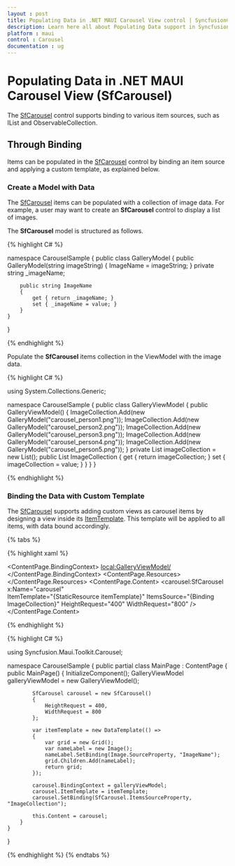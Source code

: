 ```yaml
---
layout : post
title: Populating Data in .NET MAUI Carousel View control | Syncfusion®
description: Learn here all about Populating Data support in Syncfusion® .NET MAUI Carousel View (SfCarousel) control and more.
platform : maui
control : Carousel
documentation : ug
---
```


# Populating Data in .NET MAUI Carousel View (SfCarousel)

The [SfCarousel](https://help.syncfusion.com/cr/maui-toolkit/Syncfusion.Maui.Toolkit.Carousel.SfCarousel.html) control supports binding to various item sources, such as IList and ObservableCollection.

## Through Binding

Items can be populated in the [SfCarousel](https://help.syncfusion.com/cr/maui-toolkit/Syncfusion.Maui.Toolkit.Carousel.SfCarousel.html) control by binding an item source and applying a custom template, as explained below.

### Create a Model with Data

The [SfCarousel](https://help.syncfusion.com/cr/maui-toolkit/Syncfusion.Maui.Toolkit.Carousel.SfCarousel.html) items can be populated with a collection of image data. For example, a user may want to create an **SfCarousel** control to display a list of images.

The **SfCarousel** model is structured as follows.

{% highlight C# %}

namespace CarouselSample
{
    public class GalleryModel
    {
        public GalleryModel(string imageString)
        {
            ImageName = imageString;
        }
        private string _imageName;

        public string ImageName
        {
            get { return _imageName; }
            set { _imageName = value; }
        }
    }
}

{% endhighlight %}

Populate the **SfCarousel** items collection in the ViewModel with the image data.

{% highlight C# %}

using System.Collections.Generic;

namespace CarouselSample
{
    public class GalleryViewModel
    {
        public GalleryViewModel()
        {
            ImageCollection.Add(new GalleryModel("carousel_person1.png"));
            ImageCollection.Add(new GalleryModel("carousel_person2.png"));
            ImageCollection.Add(new GalleryModel("carousel_person3.png"));
            ImageCollection.Add(new GalleryModel("carousel_person4.png"));
            ImageCollection.Add(new GalleryModel("carousel_person5.png"));
        }
        private List<GalleryModel> imageCollection = new List<GalleryModel>();
        public List<GalleryModel> ImageCollection
        {
            get { return imageCollection; }
            set { imageCollection = value; }
        }
    }
}

{% endhighlight %}

### Binding the Data with Custom Template

The [SfCarousel](https://help.syncfusion.com/cr/maui-toolkit/Syncfusion.Maui.Toolkit.Carousel.SfCarousel.html) supports adding custom views as carousel items by designing a view inside its [ItemTemplate](https://help.syncfusion.com/cr/maui-toolkit/Syncfusion.Maui.Toolkit.Carousel.SfCarousel.html#Syncfusion_Maui_Toolkit_Carousel_SfCarousel_ItemTemplate). This template will be applied to all items, with data bound accordingly.

{% tabs %}

{% highlight xaml %}

<?xml version="1.0" encoding="utf-8" ?>
<ContentPage xmlns="http://schemas.microsoft.com/dotnet/2021/maui"
             xmlns:x="http://schemas.microsoft.com/winfx/2009/xaml"
             xmlns:carousel="clr-namespace:Syncfusion.Maui.Toolkit.Carousel;assembly=Syncfusion.Maui.Toolkit"
             xmlns:local="clr-namespace:CarouselSample"
             x:Class="CarouselSample.MainPage">
    <ContentPage.BindingContext>
        <local:GalleryViewModel/>
    </ContentPage.BindingContext>
    <ContentPage.Resources>
        <ResourceDictionary>
            <DataTemplate x:Key="itemTemplate">
                <Image Source="{Binding ImageName}" 
                       Aspect="AspectFit"/>
            </DataTemplate>
        </ResourceDictionary>
    </ContentPage.Resources>
    <ContentPage.Content>
        <carousel:SfCarousel x:Name="carousel"  
                             ItemTemplate="{StaticResource itemTemplate}" 
                             ItemsSource="{Binding ImageCollection}" 
                             HeightRequest="400" 
                             WidthRequest="800" />
    </ContentPage.Content>
</ContentPage>

{% endhighlight %}

{% highlight C# %}

using Syncfusion.Maui.Toolkit.Carousel;

namespace CarouselSample
{
    public partial class MainPage : ContentPage
    {
        public MainPage()
        {
            InitializeComponent();
            GalleryViewModel galleryViewModel = new GalleryViewModel();

            SfCarousel carousel = new SfCarousel()
            {
                HeightRequest = 400,
                WidthRequest = 800
            };

            var itemTemplate = new DataTemplate(() =>
            {
                var grid = new Grid();
                var nameLabel = new Image();
                nameLabel.SetBinding(Image.SourceProperty, "ImageName");
                grid.Children.Add(nameLabel);
                return grid;
            });

            carousel.BindingContext = galleryViewModel;
            carousel.ItemTemplate = itemTemplate;
            carousel.SetBinding(SfCarousel.ItemsSourceProperty, "ImageCollection");

            this.Content = carousel;
        }
    }
}

{% endhighlight %}
{% endtabs %}


